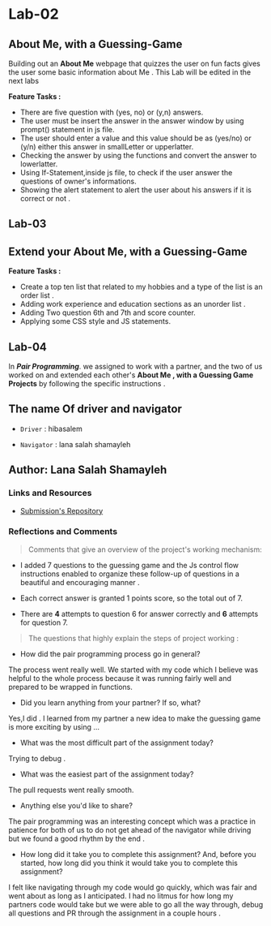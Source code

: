 # Lab-02

## About Me, with a Guessing-Game

Building out an **About Me** webpage that quizzes the user on fun facts gives the user some basic information about Me . This Lab will be edited in the next labs

**Feature Tasks :**

- There are five question with (yes, no) or (y,n) answers.
- The user must be insert the answer in the answer window by using prompt() statement in js file.
- The user should enter a value and this value should be as (yes/no) or  (y/n)  either this answer in smallLetter or upperlatter.
- Checking the answer by using the functions and convert the answer to lowerlatter.
- Using If-Statement,inside js file, to check if the user answer the questions of owner's informations.
- Showing the alert statement to alert the user about his answers if it is correct or not .

## Lab-03

## Extend your **About Me**, with a Guessing-Game

**Feature Tasks :**

- Create a top ten list that related to my hobbies and a type of the list is an order list .
- Adding work experience and education sections as an unorder list .
- Adding Two question 6th and 7th and score counter.
- Applying some CSS style and JS statements.

## Lab-04

In ***Pair Programming***. we assigned to work with a partner, and the two of us worked on and extended each other's **About Me , with a Guessing Game Projects** by following the specific instructions .

## The name Of driver and navigator

- `Driver` : hibasalem 

- `Navigator` : lana salah shamayleh

## Author: Lana Salah Shamayleh

### Links and Resources

- [Submission's Repository](https://github.com/LanaSShamayleh/About-Me.git)

### Reflections and Comments

>Comments that give an overview of the project's working mechanism:

- I added 7 questions to the guessing game and the Js control flow instructions enabled to organize these
  follow-up of questions in a beautiful and encouraging manner .

- Each correct answer is granted 1 points score, so the total out of 7.

- There are **4** attempts to question 6 for answer correctly and **6** attempts for question 7.

>The questions that highly explain the steps of project working :

- How did the pair programming process go in general?

The process went really well. We started with my code which I believe was helpful to the whole process because it was running fairly well and prepared to be wrapped in functions.

- Did you learn anything from your partner? If so, what?

Yes,I did . I learned from my partner a new idea to make the guessing game is more exciting by using ...

- What was the most difficult part of the assignment today?

Trying to debug .

- What was the easiest part of the assignment today?

The pull requests went really smooth.

- Anything else you'd like to share?

The pair programming was an interesting concept which was a practice in patience for both of us to do not get ahead of the navigator while driving but we found a good rhythm by the end .

- How long did it take you to complete this assignment? And, before you started, how long did you think it would take you to complete this assignment?

I felt like navigating through my code would go quickly, which was fair and went about as long as I anticipated. I had no litmus for how long my partners code would take but we were able to go all the way through, debug all questions and PR through the assignment in a couple hours .
